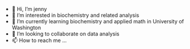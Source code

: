 - 👋 Hi, I’m jenny
- 👀 I’m interested in biochemistry and related analysis
- 🌱 I’m currently learning biochemistry and applied math in University of Washington
- 💞️ I’m looking to collaborate on data analysis
- 📫 How to reach me ...

<!---
jennyxuxuxu/jennyxuxuxu is a ✨ special ✨ repository because its `README.md` (this file) appears on your GitHub profile.
You can click the Preview link to take a look at your changes.
--->

